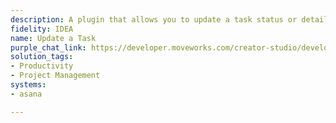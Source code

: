 ```yaml
---
description: A plugin that allows you to update a task status or details.
fidelity: IDEA
name: Update a Task
purple_chat_link: https://developer.moveworks.com/creator-studio/developer-tools/purple-chat-builder/?workspace=%7B%22title%22%3A%22My+Workspace%22%2C%22botSettings%22%3A%7B%22name%22%3A%22%22%2C%22imageUrl%22%3A%22%22%7D%2C%22mocks%22%3A%5B%7B%22id%22%3A5961%2C%22title%22%3A%22New+Mock%22%2C%22transcript%22%3A%7B%22settings%22%3A%7B%22colorStyle%22%3A%22LIGHT%22%2C%22startTime%22%3A%2211%3A43+AM%22%2C%22defaultPerson%22%3A%22GWEN%22%2C%22editable%22%3Atrue%2C%22botName%22%3A%22%22%2C%22botImageUrl%22%3A%22%22%7D%2C%22messages%22%3A%5B%7B%22from%22%3A%22USER%22%2C%22text%22%3A%22Mark+the+task+%27Write+User+Journey%27+as+complete%22%7D%2C%7B%22from%22%3A%22ANNOTATION%22%2C%22text%22%3A%22Searching+Asana+for+task+named+%27Write+User+Journey%27%27%22%7D%2C%7B%22from%22%3A%22BOT%22%2C%22text%22%3A%22I+found+the+task+in+Asana%22%2C%22cards%22%3A%5B%7B%22title%22%3A%22Task%3A+%27Write+User+Journey%27%27%22%2C%22text%22%3A%22%3Cb%3EProject%3A%3C%2Fb%3E+Personal+Tasks%3Cbr%3E%3Cb%3EDue+Date%3A%3C%2Fb%3E+12-18-2024%3Cbr%3E%3Cb%3EStatus%3A%3C%2Fb%3E+Incomplete%22%7D%2C%7B%22buttons%22%3A%5B%7B%22style%22%3A%22PRIMARY%22%2C%22text%22%3A%22Mark+as+Complete%22%7D%2C%7B%22text%22%3A%22Cancel%22%7D%5D%7D%5D%7D%5D%7D%7D%5D%7D
solution_tags:
- Productivity
- Project Management
systems:
- asana

---
```

